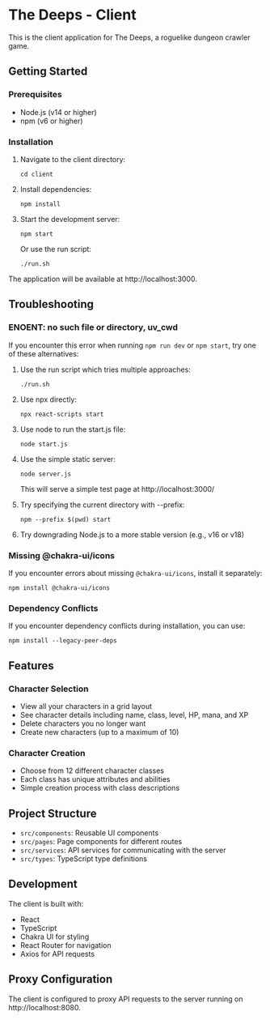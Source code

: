# The Deeps - Client

This is the client application for The Deeps, a roguelike dungeon crawler game.

## Getting Started

### Prerequisites

- Node.js (v14 or higher)
- npm (v6 or higher)

### Installation

1. Navigate to the client directory:
   ```
   cd client
   ```

2. Install dependencies:
   ```
   npm install
   ```

3. Start the development server:
   ```
   npm start
   ```
   
   Or use the run script:
   ```
   ./run.sh
   ```

The application will be available at http://localhost:3000.

## Troubleshooting

### ENOENT: no such file or directory, uv_cwd

If you encounter this error when running `npm run dev` or `npm start`, try one of these alternatives:

1. Use the run script which tries multiple approaches:
   ```
   ./run.sh
   ```

2. Use npx directly:
   ```
   npx react-scripts start
   ```

3. Use node to run the start.js file:
   ```
   node start.js
   ```

4. Use the simple static server:
   ```
   node server.js
   ```
   This will serve a simple test page at http://localhost:3000/

5. Try specifying the current directory with --prefix:
   ```
   npm --prefix $(pwd) start
   ```

6. Try downgrading Node.js to a more stable version (e.g., v16 or v18)

### Missing @chakra-ui/icons

If you encounter errors about missing `@chakra-ui/icons`, install it separately:
```
npm install @chakra-ui/icons
```

### Dependency Conflicts

If you encounter dependency conflicts during installation, you can use:
```
npm install --legacy-peer-deps
```

## Features

### Character Selection

- View all your characters in a grid layout
- See character details including name, class, level, HP, mana, and XP
- Delete characters you no longer want
- Create new characters (up to a maximum of 10)

### Character Creation

- Choose from 12 different character classes
- Each class has unique attributes and abilities
- Simple creation process with class descriptions

## Project Structure

- `src/components`: Reusable UI components
- `src/pages`: Page components for different routes
- `src/services`: API services for communicating with the server
- `src/types`: TypeScript type definitions

## Development

The client is built with:

- React
- TypeScript
- Chakra UI for styling
- React Router for navigation
- Axios for API requests

## Proxy Configuration

The client is configured to proxy API requests to the server running on http://localhost:8080. 